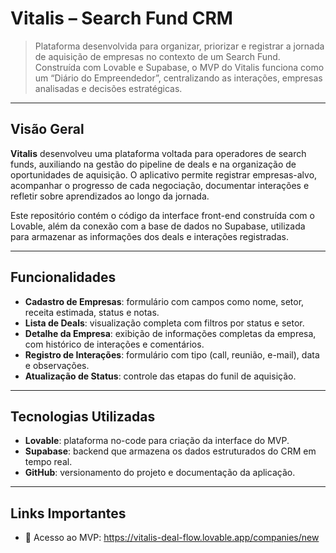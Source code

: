 # Vitalis – Search Fund CRM

> Plataforma desenvolvida para organizar, priorizar e registrar a jornada de aquisição de empresas no contexto de um Search Fund. Construída com Lovable e Supabase, o MVP do Vitalis funciona como um “Diário do Empreendedor”, centralizando as interações, empresas analisadas e decisões estratégicas.

---

## Visão Geral

**Vitalis** desenvolveu uma plataforma voltada para operadores de search funds, auxiliando na gestão do pipeline de deals e na organização de oportunidades de aquisição. O aplicativo permite registrar empresas-alvo, acompanhar o progresso de cada negociação, documentar interações e refletir sobre aprendizados ao longo da jornada.

Este repositório contém o código da interface front-end construída com o Lovable, além da conexão com a base de dados no Supabase, utilizada para armazenar as informações dos deals e interações registradas.

---

## Funcionalidades

- **Cadastro de Empresas**: formulário com campos como nome, setor, receita estimada, status e notas.
- **Lista de Deals**: visualização completa com filtros por status e setor.
- **Detalhe da Empresa**: exibição de informações completas da empresa, com histórico de interações e comentários.
- **Registro de Interações**: formulário com tipo (call, reunião, e-mail), data e observações.
- **Atualização de Status**: controle das etapas do funil de aquisição.

---

## Tecnologias Utilizadas

- **Lovable**: plataforma no-code para criação da interface do MVP.
- **Supabase**: backend que armazena os dados estruturados do CRM em tempo real.
- **GitHub**: versionamento do projeto e documentação da aplicação.

---

## Links Importantes

- 🔗 Acesso ao MVP: https://vitalis-deal-flow.lovable.app/companies/new 






